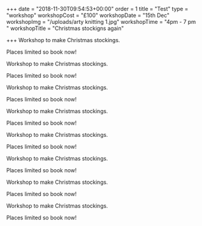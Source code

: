+++
date = "2018-11-30T09:54:53+00:00"
order = 1
title = "Test"
type = "workshop"
workshopCost = "£100"
workshopDate = "15th Dec"
workshopImg = "/uploads/arty knitting 1.jpg"
workshopTime = "4pm - 7 pm "
workshopTitle = "Christmas stockigns again"

+++
Workshop to make Christmas stockings.

Places limited so book now!

Workshop to make Christmas stockings.

Places limited so book now!

Workshop to make Christmas stockings.

Places limited so book now!

Workshop to make Christmas stockings.

Places limited so book now!

Workshop to make Christmas stockings.

Places limited so book now!

Workshop to make Christmas stockings.

Places limited so book now!

Workshop to make Christmas stockings.

Places limited so book now!

Workshop to make Christmas stockings.

Places limited so book now!